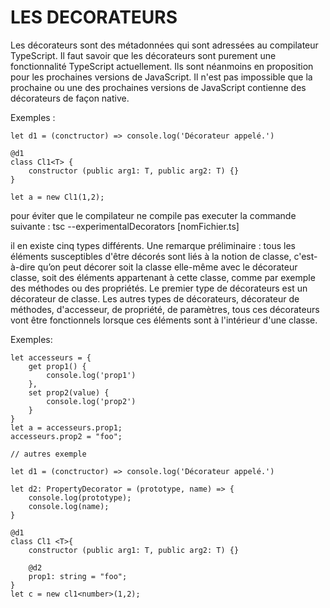 # LES DECORATEURS

 Les décorateurs sont des métadonnées qui sont adressées au compilateur TypeScript. Il faut savoir que les décorateurs sont purement une fonctionnalité TypeScript actuellement. Ils sont néanmoins en proposition pour les prochaines versions de JavaScript. Il n'est pas impossible que la prochaine ou une des prochaines versions de JavaScript contienne des décorateurs de façon native.

 Exemples : 
 ```
let d1 = (conctructor) => console.log('Décorateur appelé.')

@d1
class Cl1<T> {
     constructor (public arg1: T, public arg2: T) {}
}

let a = new Cl1(1,2);
```

pour éviter que le compilateur ne compile pas
executer la commande suivante :
tsc --experimentalDecorators [nomFichier.ts]


il en existe cinq types différents. Une remarque préliminaire : tous les éléments susceptibles d'être décorés sont liés à la notion de classe, c'est-à-dire qu’on peut décorer soit la classe elle-même avec le décorateur classe, soit des éléments appartenant à cette classe, comme par exemple des méthodes ou des propriétés. Le premier type de décorateurs est un décorateur de classe. Les autres types de décorateurs, décorateur de méthodes, d'accesseur, de propriété, de paramètres, tous ces décorateurs vont être fonctionnels lorsque ces éléments sont à l'intérieur d'une classe. 

Exemples:
```
let accesseurs = {
    get prop1() {
        console.log('prop1')
    },
    set prop2(value) {
        console.log('prop2')
    }
}
let a = accesseurs.prop1;
accesseurs.prop2 = "foo";

// autres exemple

let d1 = (conctructor) => console.log('Décorateur appelé.')

let d2: PropertyDecorator = (prototype, name) => {
    console.log(prototype);
    console.log(name);
}

@d1
class Cl1 <T>{
    constructor (public arg1: T, public arg2: T) {}

    @d2
    prop1: string = "foo";
}
let c = new cl1<number>(1,2);
```
